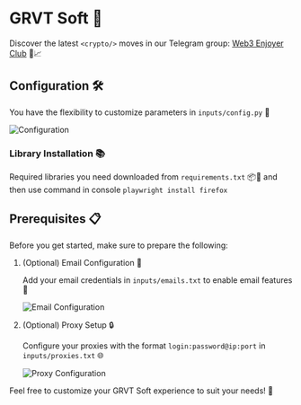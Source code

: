 # GRVT Soft 🔹

Discover the latest `<crypto/>` moves in our Telegram group: [Web3 Enjoyer Club](https://t.me/+tdC-PXRzhnczNDli) 🚀📈

## Configuration 🛠️

You have the flexibility to customize parameters in `inputs/config.py` 🧬

![Configuration](https://github.com/FlorianREGAZ/Python-Tls-Client/assets/58307006/378b40f4-c9a9-4759-a36b-afbad0293909)

### Library Installation 📚

Required libraries you need downloaded from `requirements.txt` 📦📜 and then use command in console `playwright install firefox`

## Prerequisites 📋

Before you get started, make sure to prepare the following:

1. (Optional) Email Configuration 📧

   Add your email credentials in `inputs/emails.txt` to enable email features 📮

   ![Email Configuration](https://github.com/MsLolita/VeloData/assets/58307006/c94b7013-d256-4a37-8fd7-3f87da02c803)

2. (Optional) Proxy Setup 🔒

   Configure your proxies with the format `login:password@ip:port` in `inputs/proxies.txt` 🌐

   ![Proxy Configuration](https://github.com/MsLolita/VeloData/assets/58307006/a2c95484-52b6-497a-b89e-73b89d953d8c)

Feel free to customize your GRVT Soft experience to suit your needs! 🚀
